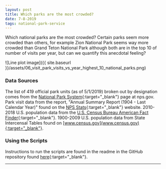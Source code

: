 ```yaml
---
layout: post
title: Which parks are the most crowded?
date: 7-8-2019
tags: national-park-service
---
```

Which national parks are the most crowded? Certain parks seem more crowded than others, for example Zion National Park seems way more crowded than Grand Teton National Park although both are in the top 10 of number of visits per year, but can we quantify this anecdotal feeling?


![Line plot image]({{ site.baseurl }}/assets/06_visit_park_visits_vs_year_highest_10_national_parks.png)

### Data Sources
The list of 419 official park units (as of 5/1/2019) broken out by designation comes from the [National Park System](https://www.nps.gov/aboutus/national-park-system.htm){:target="_blank"} page at nps.gov. Park visit data from the report, "Annual Summary Report (1904 - Last Calendar Year)" found on the [NPS Stats](https://irma.nps.gov/Stats/reports/national){:target="_blank"} website. 2010-2018 U.S. population data from the [U.S. Census Bureau American Fact Finder](https://factfinder.census.gov/faces/nav/jsf/pages/searchresults.xhtml?refresh=t){:target="_blank"}. 1900-2009 U.S. population data from State Intercensal Tables found on [www.census.gov](www.census.gov){:target="_blank"}.

### Using the Scripts
Instructions to run the scripts are found in the readme in the GitHub repository found [here](https://github.com/goodmorningdata/nps){:target="_blank"}.

---
